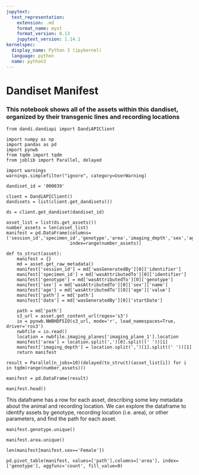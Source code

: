 ```yaml
---
jupytext:
  text_representation:
    extension: .md
    format_name: myst
    format_version: 0.13
    jupytext_version: 1.14.1
kernelspec:
  display_name: Python 3 (ipykernel)
  language: python
  name: python3
---
```


# Dandiset Manifest
### This notebook shows all of the assets within this dandiset, organized by their transgenic lines and recording locations

```{code-cell} ipython3
from dandi.dandiapi import DandiAPIClient
```

```{code-cell} ipython3
import numpy as np
import pandas as pd
import pynwb
from tqdm import tqdm
from joblib import Parallel, delayed

import warnings
warnings.simplefilter("ignore", category=UserWarning)
```

```{code-cell} ipython3
dandiset_id = '000039'
```

```{code-cell} ipython3
client = DandiAPIClient()
dandisets = list(client.get_dandisets())
```

```{code-cell} ipython3
ds = client.get_dandiset(dandiset_id)
```

```{code-cell} ipython3
asset_list = list(ds.get_assets())
number_assets = len(asset_list)
manifest = pd.DataFrame(columns=('session_id','specimen_id','genotype','area','imaging_depth','sex','age','path','date'), 
                        index=range(number_assets))

def to_struct(asset):
    manifest = {}
    md = asset.get_raw_metadata()
    manifest['session_id'] = md['wasGeneratedBy'][0]['identifier']
    manifest['specimen_id'] = md['wasAttributedTo'][0]['identifier']
    manifest['genotype'] = md['wasAttributedTo'][0]['genotype']
    manifest['sex'] = md['wasAttributedTo'][0]['sex']['name']
    manifest['age'] = md['wasAttributedTo'][0]['age']['value']
    manifest['path'] = md['path']
    manifest['date'] = md['wasGeneratedBy'][0]['startDate']
    
    path = md['path']
    s3_url = asset.get_content_url(regex='s3')
    io = pynwb.NWBHDF5IO(s3_url, mode='r', load_namespaces=True, driver='ros3')
    nwbfile = io.read()
    location = nwbfile.imaging_planes['imaging_plane_1'].location
    manifest['area'] = location.split(',')[0].split((' '))[1]
    manifest['imaging_depth'] = location.split(',')[1].split((' '))[1]
    return manifest

result = Parallel(n_jobs=10)(delayed(to_struct)(asset_list[i]) for i in tqdm(range(number_assets)))
```

```{code-cell} ipython3
manifest = pd.DataFrame(result)
```

```{code-cell} ipython3
manifest.head()
```

This dataframe has a row for each asset, describing some key metadata about the animal and recording location. We can explore the dataframe to identify assets by genotype, recording location (i.e. area), or other parameters, and find the path for each asset.

```{code-cell} ipython3
manifest.genotype.unique()
```

```{code-cell} ipython3
manifest.area.unique()
```

```{code-cell} ipython3
len(manifest[manifest.sex=='Female'])
```

```{code-cell} ipython3
pd.pivot_table(manifest, values=['path'],columns=['area'], index=['genotype'], aggfunc='count', fill_value=0)
```

```{code-cell} ipython3

```
